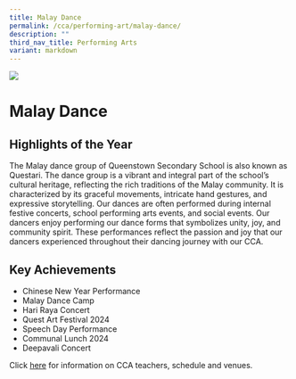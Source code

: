 ```yaml
---
title: Malay Dance
permalink: /cca/performing-art/malay-dance/
description: ""
third_nav_title: Performing Arts
variant: markdown
---
```

![](/images/CCA/malaydance.jpg)

Malay Dance
===========





**Highlights of the Year**
----------

The Malay dance group of Queenstown
Secondary School is also known as Questari.
The dance group is a vibrant and integral part
of the school’s cultural heritage, reflecting
the rich traditions of the Malay community.
It is characterized by its graceful movements,
intricate hand gestures, and expressive
storytelling. Our dances are often performed
during internal festive concerts, school
performing arts events, and social events. Our
dancers enjoy performing our dance forms
that symbolizes unity, joy, and community
spirit. These performances reflect the
passion and joy that our dancers experienced
throughout their dancing journey with our
CCA.

## **Key Achievements** 

* Chinese New Year Performance
* Malay Dance Camp
*  Hari Raya Concert
*  Quest Art Festival 2024
*  Speech Day Performance
*  Communal Lunch 2024
*  Deepavali Concert

Click [here](https://www.queenstownsec.moe.edu.sg/cca-scheduled-venues/) for information on CCA teachers, schedule and venues.



